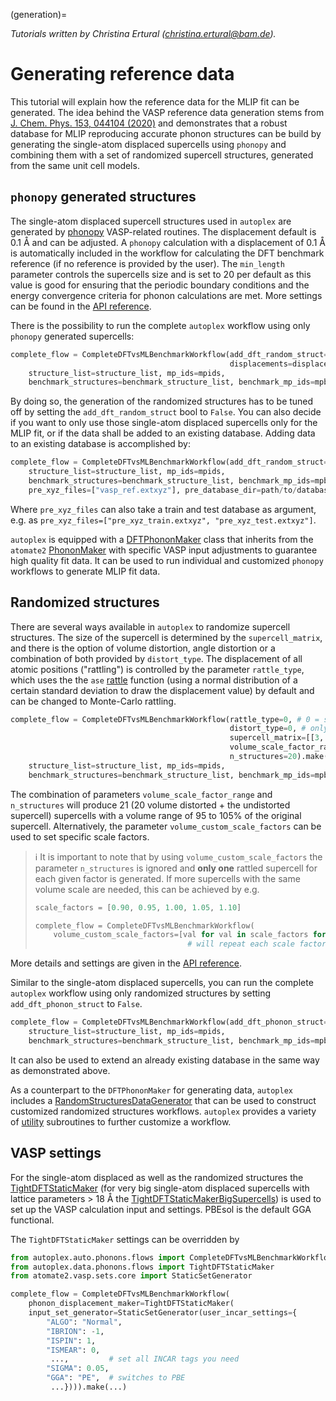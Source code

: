 (generation)=

*Tutorials written by Christina Ertural ([christina.ertural@bam.de](mailto:christina.ertural@bam.de)).*

# Generating reference data

This tutorial will explain how the reference data for the MLIP fit can be generated.
The idea behind the VASP reference data generation stems from [J. Chem. Phys. 153, 044104 (2020)](https://pubs.aip.org/aip/jcp/article/153/4/044104/1056348/Combining-phonon-accuracy-with-high) and demonstrates that a robust database for MLIP reproducing accurate phonon structures can be build by generating the single-atom displaced supercells using `phonopy` and combining them with a set of randomized supercell structures, generated from the same unit cell models.

## `phonopy` generated structures

The single-atom displaced supercell structures used in `autoplex` are generated by [phonopy](https://phonopy.github.io/phonopy/vasp.html) VASP-related routines. The displacement default is 0.1 Å and can be adjusted. A `phonopy` calculation with a displacement of 0.1 Å is automatically included in the workflow for calculating the DFT benchmark reference (if no reference is provided by the user). The `min_length` parameter controls the supercells size and is set to 20 per default as this value is good for ensuring that the periodic boundary conditions and the energy convergence criteria for phonon calculations are met. More settings can be found in the [API reference](#autoplex.auto.phonons.flows.CompleteDFTvsMLBenchmarkWorkflow).

There is the possibility to run the complete `autoplex` workflow using only `phonopy` generated supercells:
```python
complete_flow = CompleteDFTvsMLBenchmarkWorkflow(add_dft_random_struct=False, min_length=20,
                                                 displacements=displacement_list).make(
    structure_list=structure_list, mp_ids=mpids, 
    benchmark_structures=benchmark_structure_list, benchmark_mp_ids=mpbenchmark)
```
By doing so, the generation of the randomized structures has to be tuned off by setting the `add_dft_random_struct` bool to `False`.
You can also decide if you want to only use those single-atom displaced supercells only for the MLIP fit, or if the data shall be added to an existing database. 
Adding data to an existing database is accomplished by:
```python
complete_flow = CompleteDFTvsMLBenchmarkWorkflow(add_dft_random_struct=False).make(
    structure_list=structure_list, mp_ids=mpids, 
    benchmark_structures=benchmark_structure_list, benchmark_mp_ids=mpbenchmark,
    pre_xyz_files=["vasp_ref.extxyz"], pre_database_dir=path/to/database)
```
Where `pre_xyz_files` can also take a train and test database as argument, e.g. as `pre_xyz_files=["pre_xyz_train.extxyz", "pre_xyz_test.extxyz"]`.

`autoplex` is equipped with a [DFTPhononMaker](#autoplex.data.phonons.flows.DFTPhononMaker) class that inherits from the `atomate2` [PhononMaker](https://materialsproject.github.io/atomate2/reference/atomate2.vasp.flows.phonons.PhononMaker.html#atomate2.vasp.flows.phonons.PhononMaker) with specific VASP input adjustments to guarantee high quality fit data. It can be used to run individual and customized `phonopy` workflows to generate MLIP fit data.

## Randomized structures

There are several ways available in `autoplex` to randomize supercell structures. The size of the supercell is determined by the `supercell_matrix`, and there is the option of volume distortion, angle distortion or a combination of both provided by `distort_type`. The displacement of all atomic positions ("rattling") is controlled by the parameter `rattle_type`, which uses the the `ase` [rattle](https://wiki.fysik.dtu.dk/ase/ase/atoms.html#ase.Atoms.rattle) function (using a normal distribution of a certain standard deviation to draw the displacement value) by default and can be changed to Monte-Carlo rattling.
```python
complete_flow = CompleteDFTvsMLBenchmarkWorkflow(rattle_type=0, # 0 = standard ase.Atoms.rattle(stddev)
                                                 distort_type=0, # only volume distortion
                                                 supercell_matrix=[[3, 0, 0], [0, 3, 0]],
                                                 volume_scale_factor_range=[0.95, 1.05],
                                                 n_structures=20).make(
    structure_list=structure_list, mp_ids=mpids, 
    benchmark_structures=benchmark_structure_list, benchmark_mp_ids=mpbenchmark)
```
The combination of parameters `volume_scale_factor_range` and `n_structures` will produce 21 (20 volume distorted + the undistorted supercell) supercells with a volume range of 95 to 105% of the original supercell. Alternatively, the parameter `volume_custom_scale_factors` can be used to set specific scale factors. 
> ℹ️ It is important to note that by using `volume_custom_scale_factors` the parameter `n_structures` is ignored and **only one** rattled supercell for each given factor is generated. If more supercells with the same volume scale are needed, this can be achieved by e.g. 
> ```python
> scale_factors = [0.90, 0.95, 1.00, 1.05, 1.10]
> 
> complete_flow = CompleteDFTvsMLBenchmarkWorkflow(
>     volume_custom_scale_factors=[val for val in scale_factors for _ in range(5)]).make(...)
>                                   # will repeat each scale factor five times
>```

More details and settings are given in the [API reference](#autoplex.auto.phonons.flows.CompleteDFTvsMLBenchmarkWorkflow).

Similar to the single-atom displaced supercells, you can run the complete `autoplex` workflow using only randomized structures by setting `add_dft_phonon_struct` to `False`.
```python
complete_flow = CompleteDFTvsMLBenchmarkWorkflow(add_dft_phonon_struct=False).make(
    structure_list=structure_list, mp_ids=mpids, 
    benchmark_structures=benchmark_structure_list, benchmark_mp_ids=mpbenchmark)
```
It can also be used to extend an already existing database in the same way as demonstrated above.

As a counterpart to the `DFTPhononMaker` for generating data, `autoplex` includes a [RandomStructuresDataGenerator](#autoplex.data.phonons.flows.RandomStructuresDataGenerator) that can be used to construct customized randomized structures workflows.
`autoplex` provides a variety of [utility](#autoplex.data.common.utils) subroutines to further customize a workflow.



## VASP settings

For the single-atom displaced as well as the randomized structures the [TightDFTStaticMaker](#autoplex.data.phonons.flows.TightDFTStaticMaker) (for very big single-atom displaced supercells with lattice parameters > 18 Å the [TightDFTStaticMakerBigSupercells](#autoplex.data.phonons.flows.TightDFTStaticMakerBigSupercells)) is used to set up the VASP calculation input and settings. PBEsol is the default GGA functional.

The `TightDFTStaticMaker` settings can be overridden by 
```python
from autoplex.auto.phonons.flows import CompleteDFTvsMLBenchmarkWorkflow
from autoplex.data.phonons.flows import TightDFTStaticMaker
from atomate2.vasp.sets.core import StaticSetGenerator

complete_flow = CompleteDFTvsMLBenchmarkWorkflow(
    phonon_displacement_maker=TightDFTStaticMaker(
    input_set_generator=StaticSetGenerator(user_incar_settings={
        "ALGO": "Normal",
        "IBRION": -1,
        "ISPIN": 1,
        "ISMEAR": 0,
         ...,         # set all INCAR tags you need
        "SIGMA": 0.05,
        "GGA": "PE",  # switches to PBE
         ...}))).make(...)
```